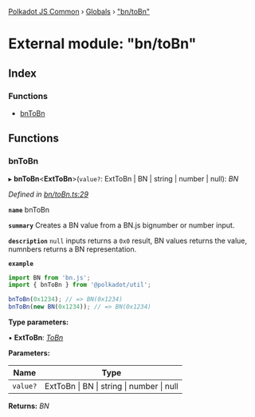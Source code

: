 [Polkadot JS Common](../README.md) › [Globals](../globals.md) › ["bn/toBn"](_bn_tobn_.md)

# External module: "bn/toBn"

## Index

### Functions

* [bnToBn](_bn_tobn_.md#bntobn)

## Functions

###  bnToBn

▸ **bnToBn**<**ExtToBn**>(`value?`: ExtToBn | BN | string | number | null): *BN*

*Defined in [bn/toBn.ts:29](https://github.com/polkadot-js/common/blob/c776f0d8/packages/util/src/bn/toBn.ts#L29)*

**`name`** bnToBn

**`summary`** Creates a BN value from a BN.js bignumber or number input.

**`description`** 
`null` inputs returns a `0x0` result, BN values returns the value, numnbers returns a BN representation.

**`example`** 
<BR>

```javascript
import BN from 'bn.js';
import { bnToBn } from '@polkadot/util';

bnToBn(0x1234); // => BN(0x1234)
bnToBn(new BN(0x1234)); // => BN(0x1234)
```

**Type parameters:**

▪ **ExtToBn**: *[ToBn](../interfaces/_types_.tobn.md)*

**Parameters:**

Name | Type |
------ | ------ |
`value?` | ExtToBn &#124; BN &#124; string &#124; number &#124; null |

**Returns:** *BN*
